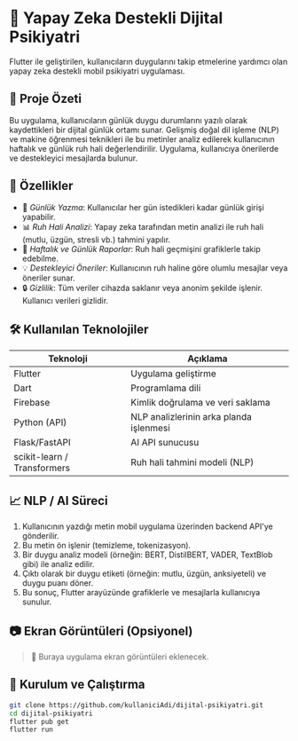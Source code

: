 # 📓 Yapay Zeka Destekli Dijital Psikiyatri

Flutter ile geliştirilen, kullanıcıların duygularını takip etmelerine yardımcı olan yapay zeka destekli mobil psikiyatri uygulaması.

## 🧠 Proje Özeti

Bu uygulama, kullanıcıların günlük duygu durumlarını yazılı olarak kaydettikleri bir dijital günlük ortamı sunar. Gelişmiş doğal dil işleme (NLP) ve makine öğrenmesi teknikleri ile bu metinler analiz edilerek kullanıcının haftalık ve günlük ruh hali değerlendirilir. Uygulama, kullanıcıya önerilerde ve destekleyici mesajlarda bulunur.

## 🚀 Özellikler

- 📝 _Günlük Yazma_: Kullanıcılar her gün istedikleri kadar günlük girişi yapabilir.
- 📊 _Ruh Hali Analizi_: Yapay zeka tarafından metin analizi ile ruh hali (mutlu, üzgün, stresli vb.) tahmini yapılır.
- 🧭 _Haftalık ve Günlük Raporlar_: Ruh hali geçmişini grafiklerle takip edebilme.
- 💡 _Destekleyici Öneriler_: Kullanıcının ruh haline göre olumlu mesajlar veya öneriler sunar.
- 🔒 _Gizlilik_: Tüm veriler cihazda saklanır veya anonim şekilde işlenir. Kullanıcı verileri gizlidir.

## 🛠 Kullanılan Teknolojiler

| Teknoloji                   | Açıklama                                |
| --------------------------- | --------------------------------------- |
| Flutter                     | Uygulama geliştirme                     |
| Dart                        | Programlama dili                        |
| Firebase                    | Kimlik doğrulama ve veri saklama        |
| Python (API)                | NLP analizlerinin arka planda işlenmesi |
| Flask/FastAPI               | AI API sunucusu                         |
| scikit-learn / Transformers | Ruh hali tahmini modeli (NLP)           |

## 📈 NLP / AI Süreci

1. Kullanıcının yazdığı metin mobil uygulama üzerinden backend API'ye gönderilir.
2. Bu metin ön işlenir (temizleme, tokenizasyon).
3. Bir duygu analiz modeli (örneğin: BERT, DistilBERT, VADER, TextBlob gibi) ile analiz edilir.
4. Çıktı olarak bir duygu etiketi (örneğin: mutlu, üzgün, anksiyeteli) ve duygu puanı döner.
5. Bu sonuç, Flutter arayüzünde grafiklerle ve mesajlarla kullanıcıya sunulur.

## 📷 Ekran Görüntüleri (Opsiyonel)

> 📌 Buraya uygulama ekran görüntüleri eklenecek.

## 🔧 Kurulum ve Çalıştırma

```bash
git clone https://github.com/kullaniciAdi/dijital-psikiyatri.git
cd dijital-psikiyatri
flutter pub get
flutter run
```
